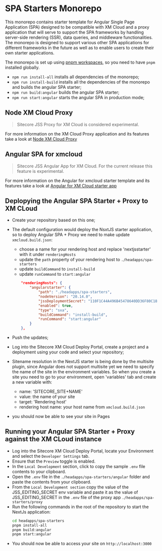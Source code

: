 # SPA Starters Monorepo

This monorepo contains starter template for Angular Single Page Application (SPA) designed to be compatible with XM Cloud and a proxy application that will serve to support the SPA frameworks by handling server-side rendering (SSR), data queries, and middleware functionalities. The monorepo is designed to support various other SPA applications for different frameworks in the future as well as to enable users to create their own starter applications.

The monorepo is set up using [pnpm workspaces](https://pnpm.io/workspaces), so you need to have `pnpm` installed globally.
- `npm run install-all` installs all dependencies of the monorepo;
- `npm run install-build` installs all the dependencies of the monorepo and builds the angular SPA starter;
- `npm run build:angular` builds the angular SPA starter;
- `npm run start:angular` starts the angular SPA in production mode; 

## Node XM Cloud Proxy

> Sitecore JSS Proxy for XM Cloud is considered experimental.

For more information on the XM Cloud Proxy application and its features take a look at [Node XM Cloud Proxy](proxy/)

## Angular SPA for xmcloud 

> Sitecore JSS Angular App for XM Cloud. For the current release this feature is experimental.

For more information on the Angular for xmcloud starter template and its features take a look at [Angular for XM Cloud starter app](angular/)

## Deplopying the Angular SPA Starter + Proxy to XM CLoud

- Create your repository based on this one;
- The default configuration would deploy the NsxtJS starter application, so to deploy Angular SPA + Proxy we need to make update `xmcloud.build.json`:
    - choose a name for your rendering host and replace 'nextjsstarter' with it under `renderingHosts`
    - update the `path` property of your rendering host to `./headapps/spa-starters`
    - update `buildCommand` to `install-build`
    - update `runCommand` to `start:angular`

    ```json
        "renderingHosts": {
            "angularstarter": {
                "path": "./headapps/spa-starters",
                "nodeVersion": "20.14.0",
                "jssDeploymentSecret": "110F1C44A496B45478640DD36F80C18C9",
                "enabled": true,
                "type": "sxa",
                "buildCommand": "install-build",
                "runCommand": "start:angular"
            }
        },
    ```
- Push the updates;
- Log into the Sitecore XM Cloud Deploy Portal, create a project and a deployment using your code and select your repository;
- Sitename resolution in the NextJS starter is being done by the multisite plugin, since Angular does not support multisite yet we need to specify the name of the site in the environment variables. So when you create a site you need to go to your environment, open 'variables' tab and create a new variable with:
    - name: 'SITECORE_SITE+NAME'
    - value: the name of your site
    - target: 'Rendering host'
    - rendering host name: your host name from `xmcloud.build.json`
- you should now be able to see your site in Pages

## Running your Angular SPA Starter + Proxy against the XM CLoud instance

- Log into the Sitecore XM Cloud Deploy Portal, locate your Environment and select the `Developer Settings` tab.
- Ensure that the `Preview` toggle is enabled.
- In the `Local Development` section, click to copy the sample `.env` file contents to your clipboard.
- Open the `.env` file in the `./headapps/spa-starters/angular` folder and paste the contents from your clipboard.
- From the `Local Development section` copy the value of the JSS_EDITING_SECRET env variable and paste it as the value of JSS_EDITING_SECRET in the `.env` file of the proxy app `./headapps/spa-starters/proxy`
- Run the following commands in the root of the repository to start the NextJs application:
    ```bash
    cd headapps/spa-starters
    pnpm install-all
    pnpm build:angular
    pnpm start:angular
    ```
- You should now be able to access your site on `http://localhost:3000`
